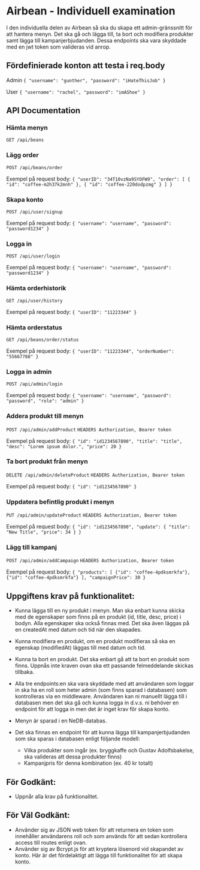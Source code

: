 # Airbean - Individuell examination

I den individuella delen av Airbean så ska du skapa ett admin-gränssnitt för att hantera menyn. Det ska gå och lägga till, ta bort och modifiera produkter samt lägga till kampanjerbjudanden.
Dessa endpoints ska vara skyddade med en jwt token som valideras vid anrop.

## Fördefinierade konton att testa i req.body

Admin
`{
	"username": "gunther",
	"password": "iHateThisJob"
}`

User
`{
	"username": "rachel",
	"password": "imAShoe"
}`

## API Documentation

### Hämta menyn
` GET /api/beans `

### Lägg order
` POST /api/beans/order `

Exempel på request body:
`{
	"userID": "34T10vzNa9SYOFW9",
	"order": [
		{
			"id": "coffee-m2h37k2mnh"
		},
		{
			"id": "coffee-220dodpzmg"
		}
	]
}`

### Skapa konto
` POST /api/user/signup `

Exempel på request body:
`{
	"username": "username",
	"password": "password1234"
}`

### Logga in
` POST /api/user/login `

Exempel på request body:
`{
	"username": "username",
	"password": "password1234"
}`

### Hämta orderhistorik
` GET /api/user/history `

Exempel på request body:
`{
	"userID": "11223344"
}`

### Hämta orderstatus
` GET /api/beans/order/status `

Exempel på request body:
`{
	"userID": "11223344",
	"orderNumber": "55667788"
}`

### Logga in admin
` POST /api/admin/login `

Exempel på request body:
`{
	"username": "username",
	"password": "password",
	"role": "admin"
}`

### Addera produkt till menyn
` POST /api/admin/addProduct `
` HEADERS Authorization, Bearer token `

Exempel på request body:
`{
	"id": "id1234567890",
	"title": "title",
	"desc": "Lorem ipsum dolor.",
	"price": 20
}`

### Ta bort produkt från menyn
` DELETE /api/admin/deleteProduct `
` HEADERS Authorization, Bearer token `

Exempel på request body:
`{
	"id": "id1234567890"
}`

### Uppdatera befintlig produkt i menyn
` PUT /api/admin/updateProduct `
` HEADERS Authorization, Bearer token `

Exempel på request body:
`{
	"id": "id1234567890",
	"update": {
		"title": "New Title",
		"price": 34
	}
}`

### Lägg till kampanj 
` POST /api/admin/addCampaign `
` HEADERS Authorization, Bearer token `

Exempel på request body:
`{
	"products": [
		{"id": "coffee-4pdksmrkfa"},
		{"id": "coffee-4pdksmrkfa"}
	],
	"campaignPrice": 30
}`

## Uppgiftens krav på funktionalitet:
* Kunna lägga till en ny produkt i menyn. Man ska enbart kunna skicka med de egenskaper som finns på en produkt (id, title, desc, price) i bodyn. Alla egenskaper ska också finnas med. Det ska även läggas på en createdAt med datum och tid när den skapades.
* Kunna modifiera en produkt, om en produkt modifieras så ska en egenskap (modifiedAt) läggas till med datum och tid.
* Kunna ta bort en produkt. Det ska enbart gå att ta bort en produkt som finns.
Uppnås inte kraven ovan ska ett passande felmeddelande skickas tillbaka.

* Alla tre endpoints:en ska vara skyddade med att användaren som loggar in ska ha en roll som heter admin (som finns sparad i databasen) som kontrolleras via en middleware. Användaren kan ni manuellt lägga till i databasen men det ska gå och kunna logga in d.v.s. ni behöver en endpoint för att logga in men det är inget krav för skapa konto.
* Menyn är sparad i en NeDB-databas.
* Det ska finnas en endpoint för att kunna lägga till kampanjerbjudanden som ska sparas i databasen enligt följande modell:
	- Vilka produkter som ingår (ex. bryggkaffe och Gustav Adolfsbakelse, ska valideras att dessa produkter finns)
	- Kampanjpris för denna kombination (ex. 40 kr totalt)

## För Godkänt:
* Uppnår alla krav på funktionalitet.

## För Väl Godkänt:
* Använder sig av JSON web token för att returnera en token som innehåller användarens roll och som används för att sedan kontrollera access till routes enligt ovan.
* Använder sig av Bcrypt.js för att kryptera lösenord vid skapandet av konto. Här är det fördelaktigt att lägga till funktionalitet för att skapa konto.

